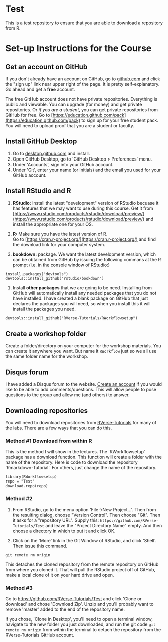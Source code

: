 # Test

This is a test repository to ensure that you are able to download a repository from R.

# Set-up Instructions for the Course

## Get an account on GitHub

If you don't already have an account on GitHub, go to [github.com](github.com) and click the "sign up" link near upper right 
of the page.  It is pretty self-explanatory.  Go ahead and get a **free** account.  

The free GitHub account does not have private repositories.  Everything is public and viewable.  You can upgrade (for money) and get private repositories.  Or _if you are a student_, you can get private repositories from GitHub for free.  Go to [https://education.github.com/pack](https://education.github.com/pack) to sign up for your free student pack.  You will need to upload proof that you are a student or faculty.

## Install GitHub Desktop

1. Go to [desktop.github.com](https://desktop.github.com/) and install.
2. Open GitHub Desktop, go to 'GitHub Desktop > Preferences' menu.  
3. Under 'Accounts', sign into your GitHub account.
3. Under 'Git', enter your name (or initials) and the email you used for your GitHub account.

## Install RStudio and R

1. **RStudio:** Install the latest "development" version of RStudio becuase it has features that we may want to use during this course.  Get it from [https://www.rstudio.com/products/rstudio/download/preview/](https://www.rstudio.com/products/rstudio/download/preview/) and install the appropriate one for your OS.

1. **R:**  Make sure you have the latest version of R.  
Go to [https://cran.r-project.org/](https://cran.r-project.org/) and find the download link for your computer system.

1. **bookdown:** package.  We want the latest development version, which 
can be obtained from GitHub by issuing the following commans at the R prompt (i.e. in the console window of RStudio:)
```{r get-bd, eval=FALSE}
install.packages("devtools")  
devtools::install_github("rstudio/bookdown")
```

1. Install **other packages** that we are going to be need. Installing from GitHub will automatically install any needed packages that you do not have installed.  I have created a blank package on GitHub that just declares the packages you will need, so when you install this it will install the packages you need.

```{r get-packages, eval=FALSE}
devtools::install_github("RVerse-Tutorials/RWorkflowsetup")
```

## Create a workshop folder

Create a folder/directory on your computer for the workshop materials.  You can create it anywhere you want.  But name it `RWorkflow` just so we all use the same folder name for the workshop.

## Disqus forum

I have added a Disqus forum to the website.  [Create an account](https://disqus.com/) if you would like to be able to add comments/questions.  This will allow people to pose questions to the group and allow me (and others) to answer.

## Downloading repositories

You will need to download repositories from [RVerse-Tutorials](https://github.com/RVerse-Tutorials) for many of the labs.  There are a few ways that you can do this.

### Method #1 Download from within R

This is the method I will show in the lectures. The 'RWorkflowsetup' package has a download function. This function will create a folder with the name of the repository.  Here is code to download the repository 'Rmarkdown-Tutorial'.  For others, just change the name of the repository.

```
library(RWorkflowsetup)
repo = "Test"
download.repo(repo)
```

### Method #2

1. From RStudio, go to the menu option
'File->New Project...'. Then from the resulting dialog, choose
"Version Control".  Then choose "Git".  Then it asks for a "repository URL".
Supply this: `https://github.com/RVerse-Tutorials/Test` and 
leave the "Project Directory Name" empty.  And then choose a directory 
in which to put it and click OK.

2. Click on the 'More' link in the Git Window of RStudio, and click 'Shell'.  Then issue this command.
```
git remote rm origin
```
This detaches the cloned repository from the remote repository on GitHub from where you cloned it. That will pull the RStudio project off of GitHub, make a local clone
of it on your hard drive and open.

### Method #3

Go to https://github.com/RVerse-Tutorials/Test and click 'Clone or download' and chose 'Download Zip'.  Unzip and you'll probably want to remove  'master' added to the end of the repository name.

If you chose, 'Clone in Desktop', you'll need to open a terminal window, navigate to the new folder you just downloaded, and run the git code `git remote rm origin` from within the terminal to detach the repository from the RVerse-Tutorials GitHub account.
